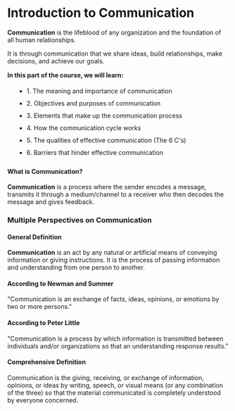 # Introduction to Communication

<div class="comm-container">
<div class="content">
    <div class="intro-box">

**Communication** is the lifeblood of any organization and the foundation of all human relationships. 

It is through communication that we share ideas, build relationships, make decisions, and achieve our goals.

<p style="margin-top: 15px;"><strong>In this part of the course, we will learn:</strong></p>
    <ul style="margin-top: 10px; margin-left: 20px; line-height: 2;">
        <li>1. The meaning and importance of communication</li>
        <li>2. Objectives and purposes of communication</li>
        <li>3. Elements that make up the communication process</li>
        <li>4. How the communication cycle works</li>
        <li>5. The qualities of effective communication (The 6 C's)</li>
        <li>6. Barriers that hinder effective communication</li>
    </ul>
</div>
<!-- DEFINITION SECTION -->
<div id="definition" class="section active">
<div class="module">

<div class="definition-card">
    <h4>What is Communication?</h4>
    <p><strong>Communication</strong> is a process where the sender encodes a message, transmits it through a medium/channel to a receiver who then decodes the message and gives feedback.</p>
</div>
                    
<h3>Multiple Perspectives on Communication</h3>
                    
<div class="definition-card">
    <h4>General Definition</h4>
<p><strong>Communication</strong> is an act by any natural or artificial means of conveying information or giving instructions. It is the process of passing information and understanding from one person to another.</p>
</div>
                    
<div class="definition-card">
    <h4>According to Newman and Summer</h4>
    <p>"Communication is an exchange of facts, ideas, opinions, or emotions by two or more persons."</p>
</div>
                    
<div class="definition-card">
<h4>According to Peter Little</h4>
<p>"Communication is a process by which information is transmitted between individuals and/or organizations so that an understanding response results."</p>
</div>
                    
<div class="definition-card">
<h4>Comprehensive Definition</h4>
<p>Communication is the giving, receiving, or exchange of information, opinions, or ideas by writing, speech, or visual means (or any combination of the three) so that the material communicated is completely understood by everyone concerned.</p>
</div>
</div>
</div>
</div>
